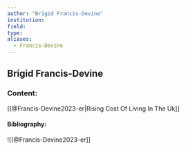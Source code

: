 ```yaml
---
author: "Brigid Francis-Devine"
institution:
field:
type:
aliases:
  - Francis-Devine
---
```


## Brigid Francis-Devine

### Content:
[[@Francis-Devine2023-er|Rising Cost Of Living In The Uk]]

#### Bibliography:

![[@Francis-Devine2023-er]]
